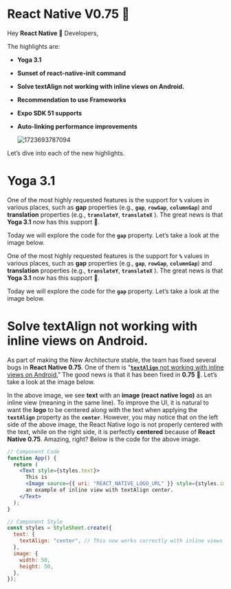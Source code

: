 # React Native V0.75 🚀

Hey **React Native 💙** Developers,

The highlights are:

- **Yoga 3.1**

- **Sunset of react-native-init command**

- **Solve textAlign not working with inline views on Android.**

- **Recommendation to use Frameworks**

- **Expo SDK 51 supports**

- **Auto-linking performance improvements**

  ![1723693787094](https://github.com/user-attachments/assets/da210206-3174-4ebb-9bdf-89c84ab3cf77)

Let’s dive into each of the new highlights.

# **Yoga 3.1**

One of the most highly requested features is the support for **`%`** values in various places, such as **gap** properties (e.g., **`gap`**, **`rowGap`**, **`columnGap`**) and **translation** properties (e.g., **`translateY`**, **`translateX`** ). The great news is that **Yoga 3.1** now has this support 🚀.

Today we will explore the code for the **`gap`** property. Let’s take a look at the image below.

One of the most highly requested features is the support for **`%`** values in various places, such as **gap** properties (e.g., **`gap`**, **`rowGap`**, **`columnGap`**) and **translation** properties (e.g., **`translateY`**, **`translateX`** ). The great news is that **Yoga 3.1** now has this support 🚀.

Today we will explore the code for the **`gap`** property. Let’s take a look at the image below.

# **Solve textAlign not working with inline views on Android.**

As part of making the New Architecture stable, the team has fixed several bugs in **React Native 0.75**. One of them is “[**`textAlign`** not working with inline views on Android.](https://github.com/facebook/react-native/pull/44146)” The good news is that it has been fixed in **0.75** 🎯. Let’s take a look at the image below.

In the above image, we see **text** with an **image (react native logo)** as an inline view (meaning in the same line). To improve the UI, it is natural to want the **logo** to be centered along with the text when applying the **`textAlign`** property as the **`center`**. However, you may notice that on the left side of the above image, the React Native logo is not properly centered with the text, while on the right side, it is perfectly **centered** because of **React Native 0.75**. Amazing, right? Below is the code for the above image.

```jsx
// Component Code
function App() {
  return (
    <Text style={styles.text}>
      This is
      <Image source={{ uri: "REACT_NATIVE_LOGO_URL" }} style={styles.image} />
      an example of inline view with textAlign center.
    </Text>
  );
}

// Component Style
const styles = StyleSheet.create({
  text: {
    textAlign: "center", // This now works correctly with inline views
  },
  image: {
    width: 50,
    height: 50,
  },
});
```
